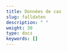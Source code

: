 ```yaml
---
title: Données de cas 
slug: falldaten
description: " "
weight: 30
type: docs
keywords: []
---
```


